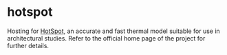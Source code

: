 # hotspot

Hosting for [HotSpot][1], an accurate and fast thermal model suitable for use in
architectural studies. Refer to the official home page of the project for
further details.

[1]: http://lava.cs.virginia.edu/HotSpot/
